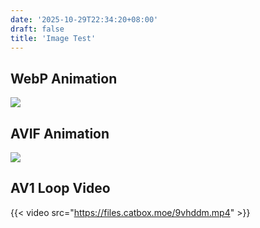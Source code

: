 ```yaml
---
date: '2025-10-29T22:34:20+08:00'
draft: false
title: 'Image Test'
---
```

## WebP Animation
![](https://p.sda1.dev/28/3fda0de6ff8e0bb5dff42f524df71cd6/output.webp)

## AVIF Animation
![](https://files.catbox.moe/an2ifk.avif)

## AV1 Loop Video
{{< video src="https://files.catbox.moe/9vhddm.mp4" >}}
